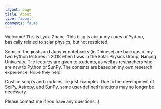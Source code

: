```yaml
---
layout: page
title: About
type: "about"
comments: false
---
```

Welcome! This is Lydia Zhang. This blog is about my notes of Python, basically related to solar physics, but not restricted.

Some of the posts and Jupyter notebooks (in Chinese) are backups of my two Python lectures in 2018 when I was in the Solar Physics Group, Nanjing University. The lectures are given to students, as well as researchers who are new to Python or SunPy. The contents are based on my own research experience. Hope they help.

Custom scripts and modules are just examples. Due to the development of SciPy, Astropy, and SunPy, some user-defined functions may no longer be necessary.

Please contact me if you have any questions. :)
